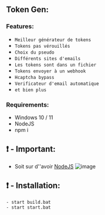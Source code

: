 ## Token Gen: 

### Features:

- `Meilleur générateur de tokens`
- `Tokens pas vérouillés`
- `Choix du pseudo`
- `Différents sites d'emails`
- `Les tokens sont dans un fichier`
- `Tokens envoyer à un webhook`
- `Hcaptcha bypass`
- `Verificateur d'email automatique`
- `et bien plus`

### Requirements:
- Windows 10 / 11
- NodeJS
- npm i

## ❗  - Important:
- Soit sur d''avoir [NodeJS](https://nodejs.org/en/)
![image](https://cdn.discordapp.com/attachments/943954504662007818/944201334675091536/unknown.png)

## ❗  - Installation:
```
- start build.bat
- start start.bat
```
